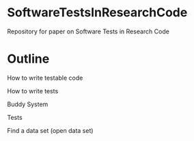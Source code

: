 # SoftwareTestsInResearchCode
Repository for paper on Software Tests in Research Code

# Outline

How to write testable code

How to write tests

Buddy System

Tests

Find a data set (open data set)





